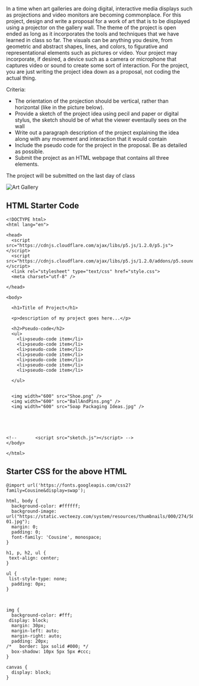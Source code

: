 In a time when art galleries are doing digital, interactive media displays such as projections and video monitors are becoming commonplace. For this project, design and write a proposal for a work of art that is to be displayed using a projector on the gallery wall. The theme of the project is open ended as long as it incorporates the tools and techniques that we have learned in class so far. The visuals can be anything you desire, from geometric and abstract shapes, lines, and colors, to figurative and representational elements such as pictures or video. Your project may incorporate, if desired, a device such as a camera or microphone that captures video or sound to create some sort of interaction. For the project, you are just writing the project idea down as a proposal, not coding the actual thing.

Criteria:
* The orientation of the projection should be vertical, rather than horizontal (like in the picture below).
* Provide a sketch of the project idea using pecil and paper or digital stylus, the sketch should be of what the viewer eventaully sees on the wall
* Write out a paragraph description of the project explaining the idea along with any movement and interaction that it would contain
* Include the pseudo code for the project in the proposal. Be as detailed as possible.
* Submit the project as an HTML webpage that contains all three elements.

The project will be submitted on the last day of class

![Art Gallery](https://integrate-expo.com/wp-content/uploads/2014/06/Sony-installation-1024x5751.jpg)


## HTML Starter Code
```
<!DOCTYPE html>
<html lang="en">

<head>
  <script src="https://cdnjs.cloudflare.com/ajax/libs/p5.js/1.2.0/p5.js"></script>
  <script src="https://cdnjs.cloudflare.com/ajax/libs/p5.js/1.2.0/addons/p5.sound.min.js"></script>
  <link rel="stylesheet" type="text/css" href="style.css">
  <meta charset="utf-8" />

</head>

<body>

  <h1>Title of Project</h1>

  <p>description of my project goes here...</p>

  <h2>Pseudo-code</h2>
  <ul>
    <li>pseudo-code item</li>
    <li>pseudo-code item</li>
    <li>pseudo-code item</li>
    <li>pseudo-code item</li>
    <li>pseudo-code item</li>
    <li>pseudo-code item</li>
    <li>pseudo-code item</li>

  </ul>


  <img width="600" src="Shoe.png" />
  <img width="600" src="BallAndPins.png" />
  <img width="600" src="Soap Packaging Ideas.jpg" />





<!--       <script src="sketch.js"></script> -->
</body>

</html>
```

## Starter CSS for the above HTML
```
@import url('https://fonts.googleapis.com/css2?family=Cousine&display=swap');

html, body {
  background-color: #ffffff;
  background-image: url("https://static.vecteezy.com/system/resources/thumbnails/000/274/507/small/White_Background_1_RF_RMPL-01.jpg");
  margin: 0;
  padding: 0;
  font-family: 'Cousine', monospace;
}

h1, p, h2, ul {
 text-align: center; 
}

ul {
 list-style-type: none; 
  padding: 0px;
}



img {
  background-color: #fff;
 display: block;
  margin: 30px;
  margin-left: auto;
  margin-right: auto;
  padding: 20px;
/*   border: 1px solid #000; */
  box-shadow: 10px 5px 5px #ccc;
}

canvas {
  display: block;
}
```
